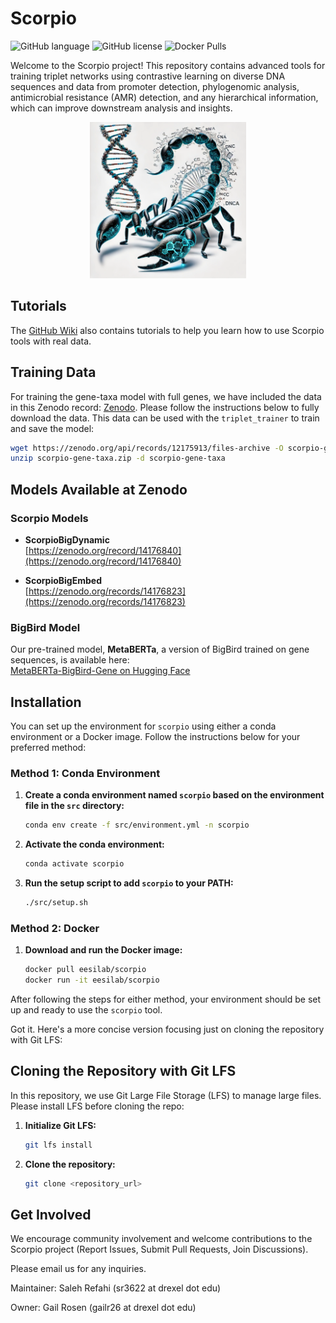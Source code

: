 # Scorpio

![GitHub language](https://img.shields.io/github/languages/top/MsAlEhR/Scorpio)
![GitHub license](https://img.shields.io/github/license/MsAlEhR/Scorpio)
![Docker Pulls](https://img.shields.io/docker/pulls/eesilab/scorpio)


Welcome to the Scorpio project! This repository contains advanced tools for training triplet networks using contrastive learning on diverse DNA sequences and data from promoter detection, phylogenomic analysis, antimicrobial resistance (AMR) detection, and any hierarchical information, which can improve downstream analysis and insights.

<p align="center">
  <img src="scorpio_logo.webp" alt="Scorpio Logo" width="250" height="250">
</p>

## Tutorials

The [GitHub Wiki](https://github.com/MsAlEhR/Scorpio/wiki) also contains tutorials to help you learn how to use Scorpio tools with real data.

## Training Data

For training the gene-taxa model with full genes, we have included the data in this Zenodo record: [Zenodo](https://zenodo.org/records/12964684). Please follow the instructions below to fully download the data. This data can be used with the `triplet_trainer` to train and save the model:

```bash
wget https://zenodo.org/api/records/12175913/files-archive -O scorpio-gene-taxa.zip
unzip scorpio-gene-taxa.zip -d scorpio-gene-taxa
```

## Models Available at Zenodo  

### Scorpio Models  
- **ScorpioBigDynamic**  
  [https://zenodo.org/record/14176840](https://zenodo.org/record/14176840)  

- **ScorpioBigEmbed**  
  [https://zenodo.org/records/14176823](https://zenodo.org/records/14176823)  

### BigBird Model  
Our pre-trained model, **MetaBERTa**, a version of BigBird trained on gene sequences, is available here:  
[MetaBERTa-BigBird-Gene on Hugging Face](https://huggingface.co/MsAlEhR/MetaBERTa-bigbird-gene)  


## Installation

You can set up the environment for `scorpio` using either a conda environment or a Docker image. Follow the instructions below for your preferred method:

### Method 1: Conda Environment

1. **Create a conda environment named `scorpio` based on the environment file in the `src` directory:**

    ```bash
    conda env create -f src/environment.yml -n scorpio
    ```

2. **Activate the conda environment:**

    ```bash
    conda activate scorpio
    ```

3. **Run the setup script to add `scorpio` to your PATH:**

    ```bash
    ./src/setup.sh
    ```

### Method 2: Docker

1. **Download and run the Docker image:**

    ```bash
    docker pull eesilab/scorpio
    docker run -it eesilab/scorpio
    ```

After following the steps for either method, your environment should be set up and ready to use the `scorpio` tool.

Got it. Here's a more concise version focusing just on cloning the repository with Git LFS:


## Cloning the Repository with Git LFS

In this repository, we use Git Large File Storage (LFS) to manage large files. Please install LFS before cloning the repo:

1. **Initialize Git LFS:**
    ```bash
    git lfs install
    ```
2. **Clone the repository:**
    ```bash
    git clone <repository_url>
    ```




## Get Involved
We encourage community involvement and welcome contributions to the Scorpio project (Report Issues, Submit Pull Requests, Join Discussions).

Please email us for any inquiries.

Maintainer:
Saleh Refahi (sr3622 at drexel dot edu)

Owner:
Gail Rosen (gailr26 at drexel dot edu)
